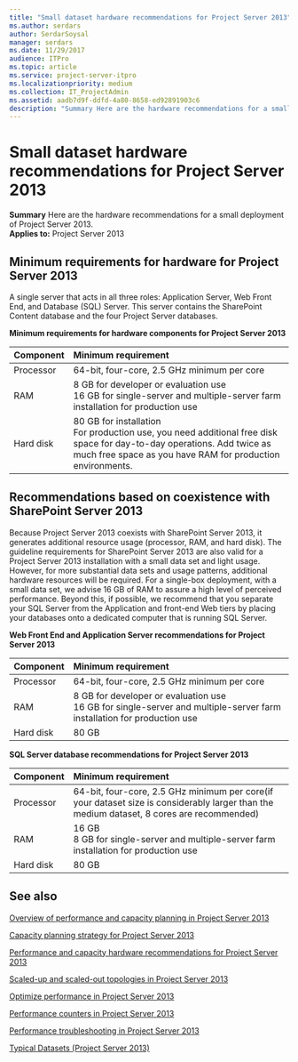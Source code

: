 ```yaml
---
title: "Small dataset hardware recommendations for Project Server 2013"
ms.author: serdars
author: SerdarSoysal
manager: serdars
ms.date: 11/29/2017
audience: ITPro
ms.topic: article
ms.service: project-server-itpro
ms.localizationpriority: medium
ms.collection: IT_ProjectAdmin
ms.assetid: aadb7d9f-ddfd-4a80-8658-ed92891903c6
description: "Summary Here are the hardware recommendations for a small deployment of Project Server 2013."
---
```


# Small dataset hardware recommendations for Project Server 2013
 
 **Summary** Here are the hardware recommendations for a small deployment of Project Server 2013.<br/>
**Applies to:** Project Server 2013
  
## Minimum requirements for hardware for Project Server 2013

A single server that acts in all three roles: Application Server, Web Front End, and Database (SQL) Server. This server contains the SharePoint Content database and the four Project Server databases.
  
**Minimum requirements for hardware components for Project Server 2013**

|**Component**|**Minimum requirement**|
|:-----|:-----|
|Processor  <br/> |64-bit, four-core, 2.5 GHz minimum per core  <br/> |
|RAM  <br/> |8 GB for developer or evaluation use  <br/> 16 GB for single-server and multiple-server farm installation for production use  <br/> |
|Hard disk  <br/> |80 GB for installation  <br/> For production use, you need additional free disk space for day-to-day operations. Add twice as much free space as you have RAM for production environments.  <br/> |
   
## Recommendations based on coexistence with SharePoint Server 2013

Because Project Server 2013 coexists with SharePoint Server 2013, it generates additional resource usage (processor, RAM, and hard disk). The guideline requirements for SharePoint Server 2013 are also valid for a Project Server 2013 installation with a small data set and light usage. However, for more substantial data sets and usage patterns, additional hardware resources will be required. For a single-box deployment, with a small data set, we advise 16 GB of RAM to assure a high level of perceived performance. Beyond this, if possible, we recommend that you separate your SQL Server from the Application and front-end Web tiers by placing your databases onto a dedicated computer that is running SQL Server.
  
**Web Front End and Application Server recommendations for Project Server 2013**

|**Component**|**Minimum requirement**|
|:-----|:-----|
|Processor  <br/> |64-bit, four-core, 2.5 GHz minimum per core  <br/> |
|RAM  <br/> |8 GB for developer or evaluation use  <br/> 16 GB for single-server and multiple-server farm installation for production use  <br/> |
|Hard disk  <br/> |80 GB  <br/> |
   
**SQL Server database recommendations for Project Server 2013**

|**Component**|**Minimum requirement**|
|:-----|:-----|
|Processor  <br/> |64-bit, four-core, 2.5 GHz minimum per core(if your dataset size is considerably larger than the medium dataset, 8 cores are recommended)  <br/> |
|RAM  <br/> |16 GB  <br/> 8 GB for single-server and multiple-server farm installation for production use  <br/> |
|Hard disk  <br/> |80 GB  <br/> |
   
## See also

[Overview of performance and capacity planning in Project Server 2013](overview-of-performance-and-capacity-planning-in-project-server-2013.md)
  
[Capacity planning strategy for Project Server 2013](capacity-planning-strategy-for-project-server-2013.md)
  
[Performance and capacity hardware recommendations for Project Server 2013](performance-and-capacity-hardware-recommendations-for-project-server-2013.md)
  
[Scaled-up and scaled-out topologies in Project Server 2013](scaled-up-and-scaled-out-topologies-in-project-server-2013.md)
  
[Optimize performance in Project Server 2013](optimize-performance-in-project-server-2013.md)
  
[Performance counters in Project Server 2013](performance-counters-in-project-server-2013.md)
  
[Performance troubleshooting in Project Server 2013](performance-troubleshooting-in-project-server-2013.md)

[Typical Datasets (Project Server 2013)](./project-server-2013-and-2016.md)